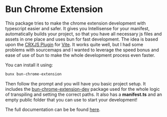 # Bun Chrome Extension

This package tries to make the chrome extension development with typescript easier and safer.
It gives you Intellisense for your manifest, automatically builds your project, so that you have all necessary js files and assets in one place and uses bun for fast development.
The idea is based upon the [CRXJS Plugin](https://www.npmjs.com/package/@crxjs/vite-plugin) for [Vite](https://www.npmjs.com/package/vite).
It works quite well, but I had some problems with sourcemaps and I wanted to leverage the speed bonus and ease of use of bun to make the whole development process even faster.

You can install it using:

```sh
bunx bun-chrome-extension
```

Then follow the prompt and you will have you basic project setup.
It includes the [bun-chrome-extension-dev](https://www.npmjs.com/package/bun-chrome-extension-dev) package used for the whole logic of transpiling and setting the correct paths.
It also has a **manifest.ts** and an empty public folder that you can use to start your development!

The full documentation can be be found [here](https://valle12.github.io/bun-chrome-extension/).

